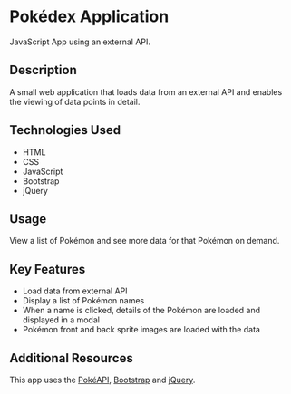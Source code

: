 # Pokédex Application
JavaScript App using an external API.

## Description
A small web application that loads data from an external API and enables the viewing of data points in detail.

## Technologies Used
- HTML
- CSS
- JavaScript
- Bootstrap
- jQuery

## Usage
View a list of Pokémon and see more data for that Pokémon on demand.

## Key Features
- Load data from external API
- Display a list of Pokémon names
- When a name is clicked, details of the Pokémon are loaded and displayed in a modal
- Pokémon front and back sprite images are loaded with the data

## Additional Resources
This app uses the [PokéAPI](https://pokeapi.co/),
[Bootstrap](https://getbootstrap.com/) and [jQuery](https://jquery.com/).